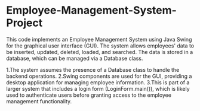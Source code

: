 # Employee-Management-System-Project
This code implements an Employee Management System using Java Swing for the graphical user interface (GUI). The system allows employees' data to be inserted, updated, deleted, loaded, and searched. The data is stored in a database, which can be managed via a Database class.

1.The system assumes the presence of a Database class to handle the backend operations.
2.Swing components are used for the GUI, providing a desktop application for managing employee information.
3.This is part of a larger system that includes a login form (LoginForm.main()), which is likely used to authenticate users before granting access to the employee management functionality.
